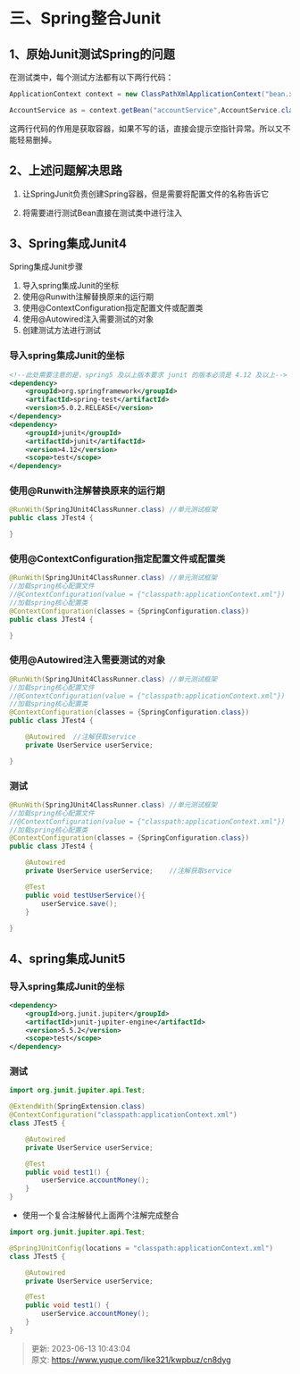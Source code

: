 # 三、Spring整合Junit

## 1、原始Junit测试Spring的问题


在测试类中，每个测试方法都有以下两行代码：



```java
ApplicationContext context = new ClassPathXmlApplicationContext("bean.xml");

AccountService as = context.getBean("accountService",AccountService.class);
```



这两行代码的作用是获取容器，如果不写的话，直接会提示空指针异常。所以又不能轻易删掉。



## 2、上述问题解决思路


1. 让SpringJunit负责创建Spring容器，但是需要将配置文件的名称告诉它



2. 将需要进行测试Bean直接在测试类中进行注入



## 3、Spring集成Junit4


Spring集成Junit步骤



1.  导入spring集成Junit的坐标 
2.  使用@Runwith注解替换原来的运行期 
3.  使用@ContextConfiguration指定配置文件或配置类 
4.  使用@Autowired注入需要测试的对象 
5.  创建测试方法进行测试 



### 导入spring集成Junit的坐标


```xml
<!--此处需要注意的是，spring5 及以上版本要求 junit 的版本必须是 4.12 及以上-->
<dependency>
    <groupId>org.springframework</groupId>
    <artifactId>spring-test</artifactId>
    <version>5.0.2.RELEASE</version>
</dependency>
<dependency>
    <groupId>junit</groupId>
    <artifactId>junit</artifactId>
    <version>4.12</version>
    <scope>test</scope>
</dependency>
```



### 使用@Runwith注解替换原来的运行期


```java
@RunWith(SpringJUnit4ClassRunner.class) //单元测试框架
public class JTest4 {

}
```



### 使用@ContextConfiguration指定配置文件或配置类


```java
@RunWith(SpringJUnit4ClassRunner.class) //单元测试框架
//加载spring核心配置文件
//@ContextConfiguration(value = {"classpath:applicationContext.xml"})
//加载spring核心配置类
@ContextConfiguration(classes = {SpringConfiguration.class})
public class JTest4 {

}
```



### 使用@Autowired注入需要测试的对象


```java
@RunWith(SpringJUnit4ClassRunner.class) //单元测试框架
//加载spring核心配置文件
//@ContextConfiguration(value = {"classpath:applicationContext.xml"})
//加载spring核心配置类
@ContextConfiguration(classes = {SpringConfiguration.class})
public class JTest4 {

    @Autowired	//注解获取service
    private UserService userService;

}
```



### 测试


```java
@RunWith(SpringJUnit4ClassRunner.class) //单元测试框架
//加载spring核心配置文件
//@ContextConfiguration(value = {"classpath:applicationContext.xml"})
//加载spring核心配置类
@ContextConfiguration(classes = {SpringConfiguration.class})
public class JTest4 {

    @Autowired
    private UserService userService;	//注解获取service

    @Test
    public void testUserService(){
        userService.save();
    }
    
}
```



## 4、spring集成Junit5


### 导入spring集成Junit的坐标


```xml
<dependency>
    <groupId>org.junit.jupiter</groupId>
    <artifactId>junit-jupiter-engine</artifactId>
    <version>5.5.2</version>
    <scope>test</scope>
</dependency>
```



### 测试


```java
import org.junit.jupiter.api.Test;

@ExtendWith(SpringExtension.class)
@ContextConfiguration("classpath:applicationContext.xml")
class JTest5 {

    @Autowired
    private UserService userService;

    @Test
    public void test1() {
        userService.accountMoney();
    }
}
```



+ 使用一个复合注解替代上面两个注解完成整合



```java
import org.junit.jupiter.api.Test;

@SpringJUnitConfig(locations = "classpath:applicationContext.xml")
class JTest5 {

    @Autowired
    private UserService userService;

    @Test
    public void test1() {
        userService.accountMoney();
    }
}
```





> 更新: 2023-06-13 10:43:04  
> 原文: <https://www.yuque.com/like321/kwpbuz/cn8dyg>
